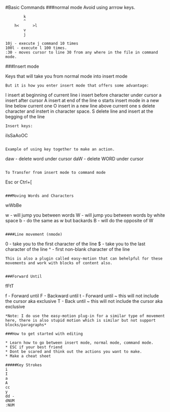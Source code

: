 #Basic Commands
###normal mode
Avoid using arrrow keys.

```
        k
        ^
    h<      >l
        v
        j

```


```
10j - execute j command 10 times
100l - execute l 100 times.
:30 - moves cursor to line 30 from any where in the file in command mode.

```
###Insert mode

Keys that will take you from normal mode into insert mode
```
But it is how you enter insert mode that offers some advantage:

```
I	insert at beginning of current line
i	insert before character under cursor
a	insert after cursor
A	insert at end of the line
o	starts insert mode in a new line below current one
O       insert in a new line above current one
s       delete character and instert in character space.
S       delete line and insert at the begging of the line
```
Insert keys:
```
iIsSaAoOC
```

Example of using key together to make an action.
```
daw - delete word under cursor
daW - delete WORD under cursor
```

To Transfer from insert mode to command mode
```
Esc or Ctrl+[
```

###Moving Words and Characters

```

wWbBe

w - will jump you between words
W - will jump you between words by white space
b - do the same as w but backards
B - will do the opposite of W

```

####Line movement (nmode)

```
0 - take you to the first character of the line
$ - take you to the last character of the line
^ - first non-blank character of the line
```
This is also a plugin called easy-motion that can behelpful for these movements and work with blocks of content also.


###Forward Until 

```
fFtT

f - Forward until 
F - Backward until
t - Forward until ~ this will not include the cursor aka exclusive
T - Back until ~ this will not include the cursor aka exclusive

```
*Note: I do use the easy-motion plug-in for a similar type of movement here, there is also stupid motion which is similar but not support blocks/paragraphs*

###How to get started with editing

* Learn how to go between insert mode, normal mode, command mode.
* ESC if your best friend
* Dont be scared and think out the actions you want to make.
* Make a cheat sheet

#####Key Strokes
i
I
a
A
cc
y
dd -   
dNUM
:NUM

